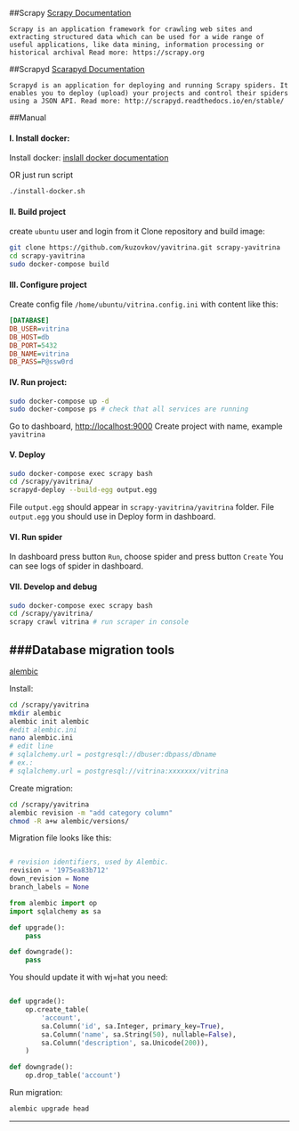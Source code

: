 ##Scrapy
[Scrapy Documentation](https://scrapy.readthedocs.io/en/latest/)

`Scrapy is an application framework for crawling web sites and extracting structured data which can be used
for a wide range of useful applications, like data mining, information processing or historical archival
Read more: https://scrapy.org`

##Scrapyd
[Scarapyd Documentation](https://scrapyd.readthedocs.io/en/stable/)

`Scrapyd is an application for deploying and running Scrapy spiders. It enables you to deploy (upload) your
projects and control their spiders using a JSON API.
Read more: http://scrapyd.readthedocs.io/en/stable/`

##Manual
 
#### I. Install docker: 
Install docker: [inslall docker documentation](https://docs.docker.com/install/linux/docker-ce/ubuntu/)

OR just run script
```bash
./install-docker.sh
```

#### II. Build project
create `ubuntu` user and login from it
Clone repository and build image:

```bash
git clone https://github.com/kuzovkov/yavitrina.git scrapy-yavitrina
cd scrapy-yavitrina
sudo docker-compose build
```

#### III. Configure project

Create config file `/home/ubuntu/vitrina.config.ini`
with content like this:

```ini
[DATABASE]
DB_USER=vitrina
DB_HOST=db
DB_PORT=5432
DB_NAME=vitrina
DB_PASS=P@ssw0rd
```
 
#### IV. Run project:
    
```bash
sudo docker-compose up -d
sudo docker-compose ps # check that all services are running
```
Go to dashboard, [http://localhost:9000](http://localhost:9000)
Create project with name, example `yavitrina`

#### V. Deploy
```bash
sudo docker-compose exec scrapy bash
cd /scrapy/yavitrina/
scrapyd-deploy --build-egg output.egg
```
File `output.egg` should appear in `scrapy-yavitrina/yavitrina` folder.
File `output.egg` you should use in Deploy form in dashboard.

#### VI. Run spider

In dashboard press button `Run`, choose spider and press button `Create`
You can see logs of spider in dashboard.

#### VII. Develop and debug
```bash
sudo docker-compose exec scrapy bash
cd /scrapy/yavitrina/
scrapy crawl vitrina # run scraper in console
```

###Database migration tools
------------------------------
[alembic](https://alembic.sqlalchemy.org/en/latest/tutorial.html)


Install:
```bash
cd /scrapy/yavitrina
mkdir alembic
alembic init alembic
#edit alembic.ini
nano alembic.ini
# edit line 
# sqlalchemy.url = postgresql://dbuser:dbpass/dbname
# ex.:
# sqlalchemy.url = postgresql://vitrina:xxxxxxx/vitrina
```

Create migration:
```bash
cd /scrapy/yavitrina
alembic revision -m "add category column"
chmod -R a+w alembic/versions/
```

Migration file looks like this:

```python

# revision identifiers, used by Alembic.
revision = '1975ea83b712'
down_revision = None
branch_labels = None

from alembic import op
import sqlalchemy as sa

def upgrade():
    pass

def downgrade():
    pass
```

You should update it with wj=hat you need:

```python

def upgrade():
    op.create_table(
        'account',
        sa.Column('id', sa.Integer, primary_key=True),
        sa.Column('name', sa.String(50), nullable=False),
        sa.Column('description', sa.Unicode(200)),
    )

def downgrade():
    op.drop_table('account')
```

Run migration:
```bash
alembic upgrade head
```

------------------------------







